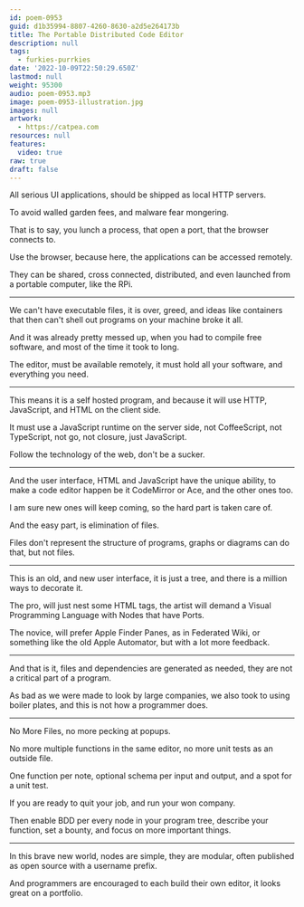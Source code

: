 ```yaml
---
id: poem-0953
guid: d1b35994-8807-4260-8630-a2d5e264173b
title: The Portable Distributed Code Editor
description: null
tags:
  - furkies-purrkies
date: '2022-10-09T22:50:29.650Z'
lastmod: null
weight: 95300
audio: poem-0953.mp3
image: poem-0953-illustration.jpg
images: null
artwork:
  - https://catpea.com
resources: null
features:
  video: true
raw: true
draft: false
---
```


All serious UI applications,
should be shipped as local HTTP servers.

To avoid walled garden fees,
and malware fear mongering.

That is to say, you lunch a process,
that open a port, that the browser connects to.

Use the browser, because here,
the applications can be accessed remotely.

They can be shared, cross connected,
distributed, and even launched from a portable computer, like the RPi.

---

We can't have executable files, it is over, greed,
and ideas like containers that then can't shell out programs on your machine broke it all.

And it was already pretty messed up,
when you had to compile free software, and most of the time it took to long.

The editor, must be available remotely,
it must hold all your software, and everything you need.

---

This means it is a self hosted program,
and because it will use HTTP, JavaScript, and HTML on the client side.

It must use a JavaScript runtime on the server side,
not CoffeeScript, not TypeScript, not go, not closure, just JavaScript.

Follow the technology of the web,
don't be a sucker.

---

And the user interface, HTML and JavaScript have the unique ability,
to make a code editor happen be it CodeMirror or Ace, and the other ones too.

I am sure new ones will keep coming,
so the hard part is taken care of.

And the easy part,
is elimination of files.

Files don't represent the structure of programs,
graphs or diagrams can do that, but not files.

---

This is an old, and new user interface,
it is just a tree, and there is a million ways to decorate it.

The pro, will just nest some HTML tags,
the artist will demand a Visual Programming Language with Nodes that have Ports.

The novice, will prefer Apple Finder Panes, as in Federated Wiki,
or something like the old Apple Automator, but with a lot more feedback.

---

And that is it, files and dependencies are generated as needed,
they are not a critical part of a program.

As bad as we were made to look by large companies,
we also took to using boiler plates, and this is not how a programmer does.

---

No More Files,
no more pecking at popups.

No more multiple functions in the same editor,
no more unit tests as an outside file.

One function per note,
optional schema per input and output, and a spot for a unit test.

If you are ready to quit your job,
and run your won company.

Then enable BDD per every node in your program tree,
describe your function, set a bounty, and focus on more important things.

---

In this brave new world, nodes are simple,
they are modular, often published as open source with a username prefix.

And programmers are encouraged to each build their own editor,
it looks great on a portfolio.